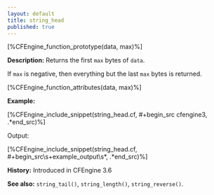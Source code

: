 ```yaml
---
layout: default
title: string_head
published: true
---
```


[%CFEngine_function_prototype(data, max)%]

**Description:** Returns the first `max` bytes of `data`.

If `max` is negative, then everything but the last `max` bytes is returned.

[%CFEngine_function_attributes(data, max)%]

**Example:**

[%CFEngine_include_snippet(string_head.cf, #\+begin_src cfengine3, .*end_src)%]

Output:

[%CFEngine_include_snippet(string_head.cf, #\+begin_src\s+example_output\s*, .*end_src)%]

**History:** Introduced in CFEngine 3.6

**See also:** `string_tail()`, `string_length()`, `string_reverse()`.
